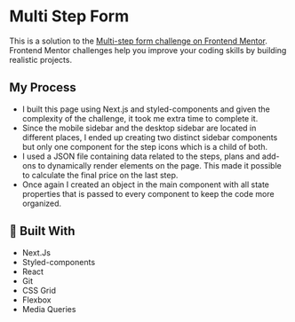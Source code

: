 # Multi Step Form
This is a solution to the [Multi-step form challenge on Frontend Mentor](https://www.frontendmentor.io/challenges/multistep-form-YVAnSdqQBJ). Frontend Mentor challenges help you improve your coding skills by building realistic projects.

## My Process
- I built this page using Next.js and styled-components and given the complexity of the challenge, it took me extra time to complete it.
- Since the mobile sidebar and the desktop sidebar are located in different places, I ended up creating two distinct sidebar components but only one component for the step icons which is a child of both. 
- I used a JSON file containing data related to the steps, plans and add-ons to dynamically render elements on the page. This made it possible to calculate the final price on the last step.
- Once again I created an object in the main component  with all state properties that is passed to every component to keep the code more organized.
  
## 🔧 Built With
- Next.Js
- Styled-components
- React
- Git
- CSS Grid
- Flexbox
- Media Queries
